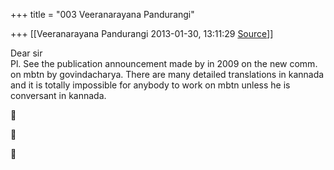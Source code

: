 +++
title = "003 Veeranarayana Pandurangi"

+++
[[Veeranarayana Pandurangi	2013-01-30, 13:11:29 [Source](https://groups.google.com/g/bvparishat/c/EM3gVvqpMcU)]]



Dear sir  
Pl. See the publication announcement made by in 2009 on the new comm. on mbtn by govindacharya. There are many detailed translations in kannada and it is totally impossible for anybody to work on mbtn unless he is conversant in kannada.







